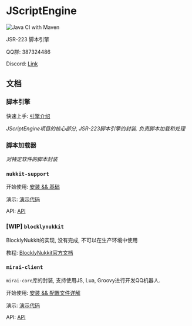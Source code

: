 # JScriptEngine

![Java CI with Maven](https://github.com/Blackjack200/JScriptEngine/workflows/Java%20CI%20with%20Maven/badge.svg)

JSR-223 脚本引擎

QQ群: 387324486

Discord: [Link](https://discord.gg/g9a8TrZu34)

## 文档

### 脚本引擎

快速上手: [引擎介绍](/docs/engine.md)

_JScriptEngine项目的核心部分, JSR-223脚本引擎的封装. 负责脚本加载和处理_

### 脚本加载器

_对特定软件的脚本封装_

### `nukkit-support`

开始使用: [安装 && 基础](/docs/nukkit-support/installation.md)

演示: [演示代码](/docs/nukkit-support/demo.md)

API: [API](/docs/nukkit-support/stub.md)

### [WIP] `blocklynukkit`

BlocklyNukkit的实现, 没有完成, 不可以在生产环境中使用

教程: [BlocklyNukkit官方文档](http://wiki.blocklynukkit.info)

### `mirai-client`

`mirai-core`库的封装, 支持使用JS, Lua, Groovy进行开发QQ机器人.

开始使用: [安装 && 配置文件详解](/docs/mirai-client/installation.md)

演示: [演示代码](/docs/mirai-client/demo.md)

API: [API](/docs/mirai-client/stub.md)